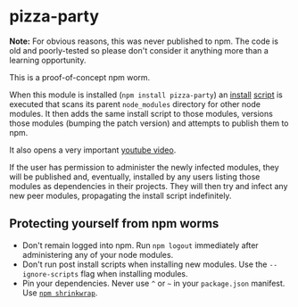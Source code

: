 # pizza-party

**Note:** For obvious reasons, this was never published to npm. The code is old and poorly-tested so please don't consider it anything more than a learning opportunity.

This is a proof-of-concept npm worm.

When this module is installed (`npm install pizza-party`) an [install](https://github.com/contolini/pizza-party/blob/master/package.json#L13) [script](https://github.com/contolini/pizza-party/blob/master/index.js) is executed that scans its parent `node_modules` directory for other node modules. It then adds the same install script to those modules, versions those modules (bumping the patch version) and attempts to publish them to npm.

It also opens a very important [youtube video](https://www.youtube.com/watch?v=wusGIl3v044).

If the user has permission to administer the newly infected modules, they will be published and, eventually, installed by any users listing those modules as dependencies in their projects. They will then try and infect any new peer modules, propagating the install script indefinitely.

## Protecting yourself from npm worms

- Don't remain logged into npm. Run `npm logout` immediately after administering any of your node modules.
- Don't run post install scripts when installing new modules. Use the `--ignore-scripts` flag when installing modules.
- Pin your dependencies. Never use `^` or `~` in your `package.json` manifest. Use [`npm shrinkwrap`](https://docs.npmjs.com/cli/shrinkwrap).
